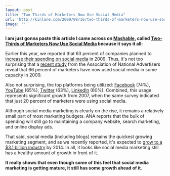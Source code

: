 ```yaml
---
layout: post
title: "Two-Thirds of Marketers Now Use Social Media"
url: 'http://kinlane.com/2009/08/16/two-thirds-of-marketers-now-use-social-media/'
image: ''
---
```


**I am just gonna paste this article I came across on [Mashable][1], called [Two-Thirds of Marketers Now Use Social Media][2] because it says it all:**

Earlier this year, we reported that 63 percent of companies planned to [increase their spending on social media][3] in 2009. Thus, it's not too surprising that a [recent study][4] from the Association of National Advertisers reveal that 66 percent of marketers have now used social media in some capacity in 2009.

Also not surprising, the top platforms being utilized: [Facebook][5] (74%), [YouTube][6] (65%), [Twitter][7] (63%), [LinkedIn][8] (60%). Combined, this usage represents significant growth from 2007, when the same survey indicated that just 20 percent of marketers were using social media.

Although social media marketing is clearly on the rise, it remains a relatively small part of most marketing budgets. ANA reports that the bulk of spending will still go to maintaining a company website, search marketing, and online display ads.

That said, social media (including blogs) remains the quickest growing marketing segment, and as we recently reported, it's expected to [grow to a $3.1 billion industry][9] by 2014. In all, it looks like social media marketing still has a healthy amount of growth in front of it.

**It really shows that even though some of this feel that social media marketing is getting mature, it still has some growth ahead of it.**

   [1]: http://mashable.com/
   [2]: http://mashable.com/2009/08/14/social-media-marketers/
   [3]: http://mashable.com/2009/03/23/social-media-marketing-budgets/
   [4]: http://www.ana.net/news/content/1824
   [5]: http://www.blippr.com/apps/336650-Facebook
   [6]: http://www.blippr.com/apps/336658-YouTube
   [7]: http://www.blippr.com/apps/336651-Twitter
   [8]: http://www.blippr.com/apps/337623-LinkedIn
   [9]: http://mashable.com/2009/07/08/social-media-marketing-growth/

